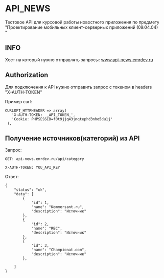 # API_NEWS
 Тестовое API для курсовой работы новостного приложения по предмету "Проектирование мобильных клиент-серверных приложений (09.04.04) "


## INFO
Хост на который нужно отправлять запросы: www.api-news.emrdev.ru


## Authorization 
 Для подключения к API нужно отправить запрос с токеном в headers "X-AUTH-TOKEN"
 
 Пример curl:
 ```
CURLOPT_HTTPHEADER => array(
    'X-AUTH-TOKEN:  _API_TOKEN_',
    'Cookie: PHPSESSID=f0t9jjq43jnqtephd3nho5du1j'
  ),
```

## Получение источников(категорий) из API 

Запрос:

 ```
GET: api-news.emrdev.ru/api/category 

X-AUTH-TOKEN: YOU_API_KEY
```

Ответ:

```
{
    "status": "ok",
    "data": [
        {
            "id": 1,
            "name": "Kommersant.ru",
            "description": "Источник"
        },
        {
            "id": 2,
            "name": "RBC",
            "description": "Источник"
        },
        {
            "id": 3,
            "name": "Championat.com",
            "description": "Источник"
        },
 
    ]
}
```